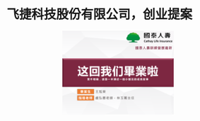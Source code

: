 # 飞捷科技股份有限公司，创业提案
<div align="center"> 
<img src="https://github.com/zackwong1995/Cathay-Life-Insurance/blob/master/%E5%9B%BD%E6%B3%B0%E4%BA%BA%E5%AF%BF_%E5%AE%9E%E4%B9%A0%E6%89%8B%E5%86%8A%E7%BA%AA%E5%BD%95_%E9%A1%B5%E9%9D%A2_01.png" width = 50% height = 50% alt="Figure 1" /> 

 
 
 
 
 
 
 
 
 
 
 
 
 
 
 
